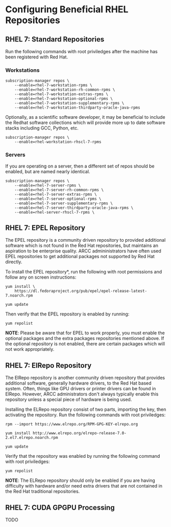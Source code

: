 # Configuring Beneficial RHEL Repositories

## RHEL 7: Standard Repositories
Run the following commands with root priviledges after the machine has 
been registered with Red Hat.

### Workstations

```
subscription-manager repos \
    --enable=rhel-7-workstation-rpms \
    --enable=rhel-7-workstation-rh-common-rpms \
    --enable=rhel-7-workstation-extras-rpms \
    --enable=rhel-7-workstation-optional-rpms \
    --enable=rhel-7-workstation-supplementary-rpms \
    --enable=rhel-7-workstation-thirdparty-oracle-java-rpms
```

Optionally, as a scientific software developer, it may be beneficial to
include the Redhat software collections which will provide more up to date
software stacks including GCC, Python, etc.

```
subscription-manager repos \
    --enable=rhel-workstation-rhscl-7-rpms
```

### Servers
If you are operating on a server, then a different set of repos should be
enabled, but are named nearly identical.

```
subscription-manager repos \
    --enable=rhel-7-server-rpms \
    --enable=rhel-7-server-rh-common-rpms \
    --enable=rhel-7-server-extras-rpms \
    --enable=rhel-7-server-optional-rpms \
    --enable=rhel-7-server-supplementary-rpms \
    --enable=rhel-7-server-thirdparty-oracle-java-rpms \
    --enable=rhel-server-rhscl-7-rpms \
```

## RHEL 7: EPEL Repository
The EPEL repository is a community driven repository to provided additional
software which is not found in the Red Hat repositories, but maintains an
aspiration to be enterprise quality. ARCC admininistrators have often used
EPEL repositories to get additional packages not supported by Red Hat directly.

To install the EPEL repository*, run the following with root permissions and
follow any on screen instructions:

```
yum install \
    https://dl.fedoraproject.org/pub/epel/epel-release-latest-7.noarch.rpm

yum update
```

Then verify that the EPEL repository is enabled by running:

```
yum repolist
```

**NOTE**: Please be aware that for EPEL to work properly, you must enable the
optional packages and the extra packages repositories mentioned  above. If the 
optional repository is not enabled, there are certain packages which will not 
work appropriately.

## RHEL 7: ElRepo Repository
The ElRepo repository is another community driven repository that provides
additional software, generally hardware drivers, to the Red Hat based system.
Often, things like GPU drivers or printer drivers can be found in ElRepo.
However, ARCC administrators don't always typically enable this repository
unless a special piece of hardware is being used. 

Installing the ELRepo repository consist of two parts, importing the key, then
activating the repository. Run the following commands with root priviledges:

```
rpm --import https://www.elrepo.org/RPM-GPG-KEY-elrepo.org

yum install http://www.elrepo.org/elrepo-release-7.0-2.el7.elrepo.noarch.rpm

yum update
```

Verify that the repository was enabled by running the following command with
root priviledges:

```
yum repolist
```

**NOTE**: The ELRepo repository should only be enabled if you are having 
difficulty with hardware and/or need extra drivers that are not contained
in the Red Hat traditional repositories.


## RHEL 7: CUDA GPGPU Processing

TODO
